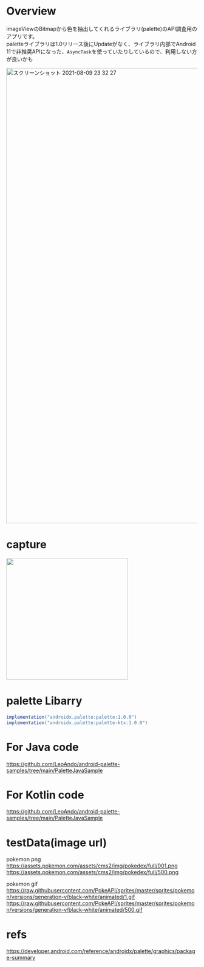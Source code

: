 # Overview
imageViewのBitmapから色を抽出してくれるライブラリ(palette)のAPI調査用のアプリです。<br>
paletteライブラリは1.0リリース後にUpdateがなく、ライブラリ内部でAndroid 11で非推奨APIになった、`AsyncTask`を使っていたりしているので、利用しない方が良いかも<br>

<img width="1200" alt="スクリーンショット 2021-08-09 23 32 27" src="https://user-images.githubusercontent.com/16476224/128723569-41aa22ea-589e-4c79-8ae7-3102881905c3.png">

# capture
<img src="https://user-images.githubusercontent.com/16476224/128722209-6ccbbae1-c16d-42a0-848b-35769e48abc0.gif" width=320 />

# palette Libarry
```groovy
implementation("androidx.palette:palette:1.0.0")
implementation("androidx.palette:palette-ktx:1.0.0")
```

# For Java code
https://github.com/LeoAndo/android-palette-samples/tree/main/PaletteJavaSample

# For Kotlin code
https://github.com/LeoAndo/android-palette-samples/tree/main/PaletteJavaSample

# testData(image url)
pokemon png<br>
https://assets.pokemon.com/assets/cms2/img/pokedex/full/001.png<br>
https://assets.pokemon.com/assets/cms2/img/pokedex/full/500.png<br>

pokemon gif<br>
https://raw.githubusercontent.com/PokeAPI/sprites/master/sprites/pokemon/versions/generation-v/black-white/animated/1.gif<br>
https://raw.githubusercontent.com/PokeAPI/sprites/master/sprites/pokemon/versions/generation-v/black-white/animated/500.gif<br>


# refs
https://developer.android.com/reference/androidx/palette/graphics/package-summary
